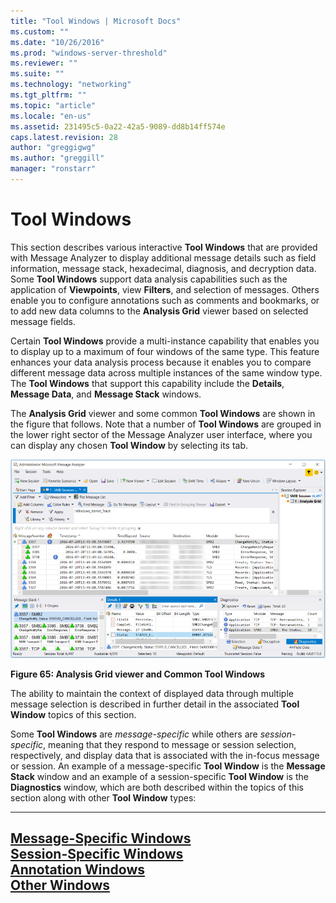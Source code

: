 ```yaml
---
title: "Tool Windows | Microsoft Docs"
ms.custom: ""
ms.date: "10/26/2016"
ms.prod: "windows-server-threshold"
ms.reviewer: ""
ms.suite: ""
ms.technology: "networking"
ms.tgt_pltfrm: ""
ms.topic: "article"
ms.locale: "en-us"
ms.assetid: 231495c5-0a22-42a5-9089-dd8b14ff574e
caps.latest.revision: 28
author: "greggigwg"
ms.author: "greggill"
manager: "ronstarr"
---
```

# Tool Windows
This section describes various interactive **Tool Windows** that are provided with Message Analyzer to display additional message details such as field information, message stack, hexadecimal, diagnosis, and decryption data. Some **Tool Windows** support data analysis capabilities such as the application of **Viewpoints**, view **Filters**, and selection of messages. Others enable you to configure annotations such as comments and bookmarks, or to add new data columns to the **Analysis Grid** viewer based on selected message fields.  
  
 Certain **Tool Windows** provide a multi-instance capability that enables you to display up to a maximum of four windows of the same type. This feature enhances your data analysis process because it enables you to compare different message data across multiple instances of the same window type. The **Tool Windows** that support this capability include the **Details**, **Message Data**, and **Message Stack** windows.  
  
 The **Analysis Grid** viewer and some common **Tool Windows** are shown in the figure that follows. Note that a number of **Tool Windows** are grouped in the lower right sector of the Message Analyzer user interface, where you can display any chosen **Tool Window** by selecting its  tab.  
  
 ![Analysis Grid viewer and Common Tool Windows](media/fig65-analysis-grid-viewer-and-common-tool-windows.png "Fig65-Analysis Grid viewer and Common Tool Windows")  
  
 **Figure 65: Analysis Grid viewer and Common Tool Windows**  
  
 The ability to maintain the context of displayed data through multiple message selection is described in further detail in the associated **Tool Window** topics of this section.  
  
 Some **Tool Windows** are *message-specific* while others are *session-specific*, meaning that they respond to message or session selection, respectively, and display data that is associated with the in-focus message or session. An example of a message-specific **Tool Window** is the **Message Stack** window and an example of a session-specific **Tool Window** is the **Diagnostics** window, which are both described within the topics of this section along with other **Tool Window** types:  
  
---  
  
 [Message-Specific Windows](message-specific-windows.md)   
 [Session-Specific Windows](session-specific-windows.md)   
 [Annotation Windows](annotation-windows.md)   
 [Other Windows](other-windows.md)   
---